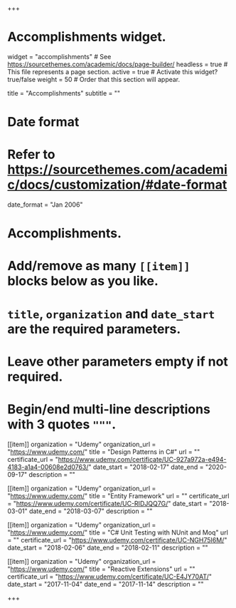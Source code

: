 +++
# Accomplishments widget.
widget = "accomplishments"  # See https://sourcethemes.com/academic/docs/page-builder/
headless = true  # This file represents a page section.
active = true  # Activate this widget? true/false
weight = 50  # Order that this section will appear.

title = "Accomplish&shy;ments"
subtitle = ""

# Date format
#   Refer to https://sourcethemes.com/academic/docs/customization/#date-format
date_format = "Jan 2006"

# Accomplishments.
#   Add/remove as many `[[item]]` blocks below as you like.
#   `title`, `organization` and `date_start` are the required parameters.
#   Leave other parameters empty if not required.
#   Begin/end multi-line descriptions with 3 quotes `"""`.

[[item]]
  organization = "Udemy"
  organization_url = "https://www.udemy.com/"
  title = "Design Patterns in C#"
  url = ""
  certificate_url = "https://www.udemy.com/certificate/UC-927a972a-e494-4183-a1a4-00608e2d0763/"
  date_start = "2018-02-17"
  date_end = "2020-09-17"
  description = ""

[[item]]
  organization = "Udemy"
  organization_url = "https://www.udemy.com/"
  title = "Entity Framework"
  url = ""
  certificate_url = "https://www.udemy.com/certificate/UC-RIDJQQ7G/"
  date_start = "2018-03-01"
  date_end = "2018-03-07"
  description = ""

[[item]]
  organization = "Udemy"
  organization_url = "https://www.udemy.com/"
  title = "C# Unit Testing with NUnit and Moq"
  url = ""
  certificate_url = "https://www.udemy.com/certificate/UC-NGH75I6M/"
  date_start = "2018-02-06"
  date_end = "2018-02-11"
  description = ""

[[item]]
  organization = "Udemy"
  organization_url = "https://www.udemy.com/"
  title = "Reactive Extensions"
  url = ""
  certificate_url = "https://www.udemy.com/certificate/UC-E4JY70AT/"
  date_start = "2017-11-04"
  date_end = "2017-11-14"
  description = ""

+++
